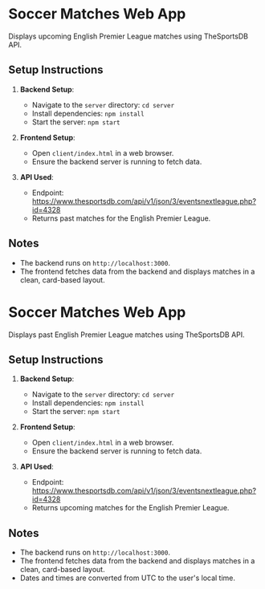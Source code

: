 # Soccer Matches Web App

Displays upcoming English Premier League matches using TheSportsDB API.

## Setup Instructions

1. **Backend Setup**:
   - Navigate to the `server` directory: `cd server`
   - Install dependencies: `npm install`
   - Start the server: `npm start`

2. **Frontend Setup**:
   - Open `client/index.html` in a web browser.
   - Ensure the backend server is running to fetch data.

3. **API Used**:
   - Endpoint: https://www.thesportsdb.com/api/v1/json/3/eventsnextleague.php?id=4328
   - Returns past matches for the English Premier League.

## Notes
- The backend runs on `http://localhost:3000`.
- The frontend fetches data from the backend and displays matches in a clean, card-based layout.
# Soccer Matches Web App

Displays past English Premier League matches using TheSportsDB API.

## Setup Instructions

1. **Backend Setup**:
   - Navigate to the `server` directory: `cd server`
   - Install dependencies: `npm install`
   - Start the server: `npm start`

2. **Frontend Setup**:
   - Open `client/index.html` in a web browser.
   - Ensure the backend server is running to fetch data.

3. **API Used**:
   - Endpoint: https://www.thesportsdb.com/api/v1/json/3/eventsnextleague.php?id=4328
   - Returns upcoming matches for the English Premier League.

## Notes
- The backend runs on `http://localhost:3000`.
- The frontend fetches data from the backend and displays matches in a clean, card-based layout.
- Dates and times are converted from UTC to the user's local time.
